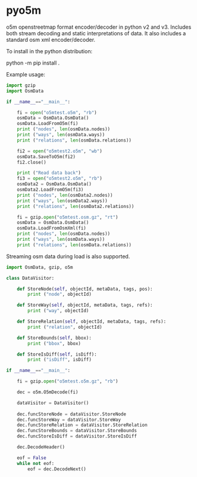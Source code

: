 # pyo5m
o5m openstreetmap format encoder/decoder in python v2 and v3. Includes both stream decoding and static interpretations of data. It also includes a standard osm xml encoder/decoder.

To install in the python distribution:

 python -m pip install .

Example usage:

```python
import gzip
import OsmData

if __name__=="__main__":

	fi = open("o5mtest.o5m", "rb")
	osmData = OsmData.OsmData()
	osmData.LoadFromO5m(fi)
	print ("nodes", len(osmData.nodes))
	print ("ways", len(osmData.ways))
	print ("relations", len(osmData.relations))

	fi2 = open("o5mtest2.o5m", "wb")
	osmData.SaveToO5m(fi2)
	fi2.close()

	print ("Read data back")
	fi3 = open("o5mtest2.o5m", "rb")
	osmData2 = OsmData.OsmData()
	osmData2.LoadFromO5m(fi3)
	print ("nodes", len(osmData2.nodes))
	print ("ways", len(osmData2.ways))
	print ("relations", len(osmData2.relations))

	fi = gzip.open("o5mtest.osm.gz", "rt")
	osmData = OsmData.OsmData()
	osmData.LoadFromOsmXml(fi)
	print ("nodes", len(osmData.nodes))
	print ("ways", len(osmData.ways))
	print ("relations", len(osmData.relations))

```
Streaming osm data during load is also supported.

```python
import OsmData, gzip, o5m

class DataVisitor:

	def StoreNode(self, objectId, metaData, tags, pos):
		print ("node", objectId)

	def StoreWay(self, objectId, metaData, tags, refs):
		print ("way", objectId)

	def StoreRelation(self, objectId, metaData, tags, refs):
		print ("relation", objectId)

	def StoreBounds(self, bbox):
		print ("bbox", bbox)

	def StoreIsDiff(self, isDiff):
		print ("isDiff", isDiff)

if __name__=="__main__":

	fi = gzip.open("o5mtest.o5m.gz", "rb")

	dec = o5m.O5mDecode(fi)

	dataVisitor = DataVisitor()
  
	dec.funcStoreNode = dataVisitor.StoreNode
	dec.funcStoreWay = dataVisitor.StoreWay
	dec.funcStoreRelation = dataVisitor.StoreRelation
	dec.funcStoreBounds = dataVisitor.StoreBounds
	dec.funcStoreIsDiff = dataVisitor.StoreIsDiff

	dec.DecodeHeader()

	eof = False
	while not eof:
		eof = dec.DecodeNext()

```
